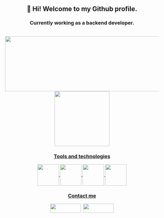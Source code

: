 <div align="center">

## 👋 Hi! Welcome to my Github profile.
### Currently working as a backend developer.

<div>
  <br />
  <a href="https://github.com/lelis685">
  <img height="180em" width="600em" src="https://github-readme-stats.vercel.app/api?username=lelis685&show_icons=true&hide=issues,contribs&theme=dark&include_all_commits=true&count_private=true" />    
      <img height="180em" src="https://github-readme-stats.vercel.app/api/top-langs/?username=lelis685&layout=compact&theme=tokyonight"/>
</div>

### Tools and technologies

<div>          
  <img  align="center" height="70 width="70" src="https://cdn.jsdelivr.net/gh/devicons/devicon/icons/amazonwebservices/amazonwebservices-plain-wordmark.svg" />
  <img  align="center" height="70 width="70" src="https://cdn.jsdelivr.net/gh/devicons/devicon/icons/java/java-original-wordmark.svg" />
  <img  align="center" height="70 width="70" src="https://cdn.jsdelivr.net/gh/devicons/devicon/icons/spring/spring-original-wordmark.svg" />
  <img  align="center" height="70 width="70" src="https://cdn.jsdelivr.net/gh/devicons/devicon/icons/git/git-original.svg" />
          
      
</div>
  
### Contact me
<div>
  <a href="https://www.linkedin.com/in/stefan-s-aa7654a5/" target="_blank"><img src="https://img.shields.io/badge/-LinkedIn-%230077B5?style=for-the- badge&logo=linkedin&logoColor=white" target="_blank" width="100" height="30"></a>&nbsp
  <a href = "mailto:stefansanches9@gmail.com"><img src="https://img.shields.io/badge/Gmail-D14836?style=for-the-badge&logo=gmail&logoColor=white" width="100" height="30" target="_blank"></a>
</div>
  <div>
